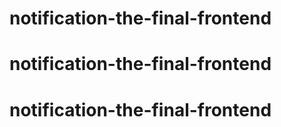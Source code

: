 # notification-the-final-frontend
# notification-the-final-frontend
# notification-the-final-frontend
